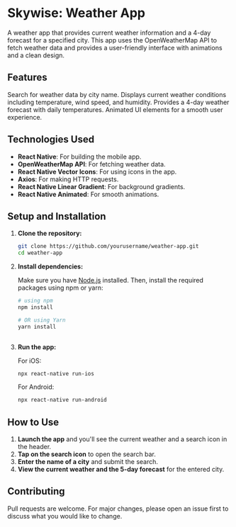 # Skywise: Weather App

A weather app that provides current weather information and a 4-day forecast for a specified city. This app uses the OpenWeatherMap API to fetch weather data and provides a user-friendly interface with animations and a clean design.

## Features
Search for weather data by city name.
Displays current weather conditions including temperature, wind speed, and humidity.
Provides a 4-day weather forecast with daily temperatures.
Animated UI elements for a smooth user experience.

## Technologies Used
- **React Native**: For building the mobile app.
- **OpenWeatherMap API**: For fetching weather data.
- **React Native Vector Icons**: For using icons in the app.
- **Axios**: For making HTTP requests.
- **React Native Linear Gradient**: For background gradients.
- **React Native Animated**: For smooth animations.

## Setup and Installation

1. **Clone the repository:**

    ```bash
    git clone https://github.com/yourusername/weather-app.git
    cd weather-app
    ```

2. **Install dependencies:**

    Make sure you have [Node.js](https://nodejs.org/) installed. Then, install the required packages using npm or yarn:

    ```bash
    # using npm
    npm install

    # OR using Yarn
    yarn install
  

3. **Run the app:**

    For iOS:

    ```bash
    npx react-native run-ios
    ```

    For Android:

    ```bash
    npx react-native run-android
    ```

## How to Use

1. **Launch the app** and you'll see the current weather and a search icon in the header.
2. **Tap on the search icon** to open the search bar.
3. **Enter the name of a city** and submit the search.
4. **View the current weather and the 5-day forecast** for the entered city.
## Contributing

Pull requests are welcome. For major changes, please open an issue first
to discuss what you would like to change.

